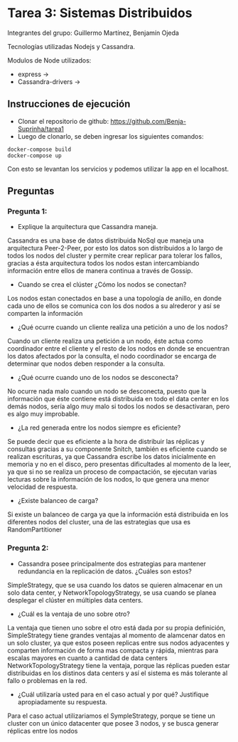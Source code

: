 # Tarea 3: Sistemas Distribuidos

Integrantes del grupo: Guillermo Martínez, Benjamín Ojeda

Tecnologías utilizadas Nodejs y Cassandra.

Modulos de Node utilizados:

* express -> 
* Cassandra-drivers -> 

## Instrucciones de ejecución

* Clonar el repositorio de github: https://github.com/Benja-Suprinha/tarea1
* Luego de clonarlo, se deben ingresar los siguientes comandos:
```shell
docker-compose build
docker-compose up
```
Con esto se levantan los servicios y podemos utilizar la app en el localhost.

## Preguntas

### Pregunta 1:

* Explique la arquitectura que Cassandra maneja.
 
Cassandra es una base de datos distribuida NoSql que maneja una arquitectura Peer-2-Peer, por esto los datos son distribuidos a lo largo de todos los nodos del cluster y permite crear replicar para tolerar los fallos, gracias a ésta arquitectura todos los nodos estan intercambiando información entre ellos de manera continua a través de Gossip.

* Cuando se crea el clúster ¿Cómo los nodos se conectan?

Los nodos estan conectados en base a una topología de anillo, en donde cada uno de ellos se comunica con los dos nodos a su alrederor y así se comparten la información

* ¿Qué ocurre cuando un cliente realiza una petición a uno de los nodos?

Cuando un cliente realiza una petición a un nodo, éste actua como coordinador entre el cliente y el resto de los nodos en donde se encuentran los datos afectados por la consulta, el nodo coordinador se encarga de determinar que nodos deben responder a la consulta.

* ¿Qué ocurre cuando uno de los nodos se desconecta?

No ocurre nada malo cuando un nodo se desconecta, puesto que la información que éste contiene está distribuida en todo el data center en los demás nodos, sería algo muy malo si todos los nodos se desactivaran, pero es algo muy improbable.

* ¿La red generada entre los nodos siempre es eficiente?

Se puede decir que es eficiente a la hora de distribuir las réplicas y consultas gracias a su componente Snitch, también es eficiente cuando se realizan escrituras, ya que Cassandra escribe los datos inicialmente en memoria y no en el disco, pero presentas dificultades al momento de la leer, ya que si no se realiza un proceso de compactación, se ejecutan varias lecturas sobre la información de los nodos, lo que genera una menor velocidad de respuesta.

* ¿Existe balanceo de carga? 

Si existe un balanceo de carga ya que la información está distribuida en los diferentes nodos del cluster, una de las estrategias que usa es RandomPartitioner

### Pregunta 2:

* Cassandra posee principalmente dos estrategias para mantener redundancia en la replicación de datos. ¿Cuáles son estos? 

SimpleStrategy, que se usa cuando los datos se quieren almacenar en un solo data center, y NetworkTopologyStrategy, se usa cuando se planea desplegar el clúster en múltiples data centers.

* ¿Cuál es la ventaja de uno sobre otro? 

La ventaja que tienen uno sobre el otro está dada por su propia definición, SimpleStrategy tiene grandes ventajas al momento de alamcenar datos en un solo cluster, ya que estos poseen replicas entre sus nodos adyacentes y comparten información de forma mas compacta y rápida, mientras para escalas mayores en cuanto a cantidad de data centers NetworkTopologyStrategy tiene la ventaja, porque las réplicas pueden estar distribuidas en los distinos data centers y así el sistema es más tolerante al fallo o problemas en la red.

* ¿Cuál utilizaría usted para en el caso actual y por qué? Justifique apropiadamente su respuesta.

Para el caso actual utilizariamos el SympleStrategy, porque se tiene un cluster con un único datacenter que  posee 3 nodos, y se busca generar réplicas entre los nodos
